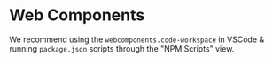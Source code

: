 # Web Components

We recommend using the `webcomponents.code-workspace` in VSCode & running `package.json` scripts through the "NPM Scripts" view.

